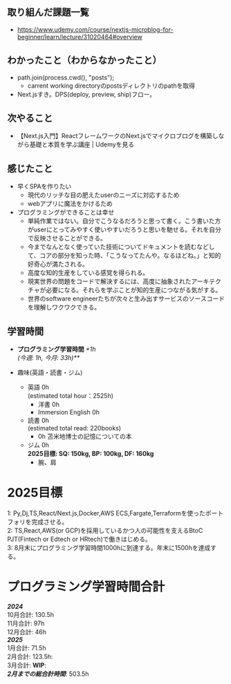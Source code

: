 ## 取り組んだ課題一覧
- https://www.udemy.com/course/nextjs-microblog-for-beginner/learn/lecture/31020464#overview

## わかったこと（わからなかったこと）
- path.join(process.cwd(), "posts");
  - carrent working directoryのpostsディレクトリのpathを取得
- Next.jsすき。DPS(deploy, preview, ship)フロー。

## 次やること
- 【Next.js入門】ReactフレームワークのNext.jsでマイクロブログを構築しながら基礎と本質を学ぶ講座 | Udemyを見る

## 感じたこと
- 早くSPAを作りたい
  - 現代のリッチな目の肥えたuserのニーズに対応するため
  - webアプリに魔法をかけるため
- プログラミングができることは幸せ
  - 単純作業ではない。自分でこうなるだろうと思って書く。こう書いた方がuserにとってみやすく使いやすいだろうと思いを馳せる。それを自分で反映させることができる。
  - 今までなんとなく使っていた技術についてドキュメントを読むなどして、コアの部分を知った時、「こうなってたんや。なるほどね。」と知的好奇心が満たされる。
  - 高度な知的生産をしている感覚を得られる。
  - 現実世界の問題をコードで解決するには、高度に抽象されたアーキテクチャが必要になる。それらを学ぶことが知的生産につながる気がする。
  - 世界のsoftware engineerたちが次々と生み出すサービスのソースコードを理解しワクワクできる。

## 学習時間
- **プログラミング学習時間**
_*1h<br>
(今週: 1h, 今月: 33h)**_

- 趣味(英語・読書・ジム)
  - 英語 0h<br>(estimated total hour：2525h)
    - 洋書 0h
    - Immersion English 0h
  - 読書 0h<br>(estimated total read: 220books)
    - 0h 苫米地博士の記憶についての本
  - ジム 0h<br>**2025目標: SQ: 150kg, BP: 100kg, DF: 160kg**
    - 腕、肩

# 2025目標
1: Py,Dj,TS,React/Next.js,Docker,AWS ECS,Fargate,Terraformを使ったポートフォリを完成させる。<br>
2: TS,React,AWS(or GCP)を採用しているかつ人の可能性を支えるBtoC PJT(Fintech or Edtech or HRtech)で働きはじめる。<br>
3: 8月末にプログラミング学習時間1000hに到達する。年末に1500hを達成する。<br>

# プログラミング学習時間合計
_**2024**_<br>
10月合計: 130.5h<br>
11月合計: 97h<br>
12月合計: 46h<br>
_**2025**_<br>
1月合計: 71.5h<br>
2月合計: 123.5h: <br>
3月合計: **WIP**: <br>
_**2月までの総合計時間**_: 503.5h

